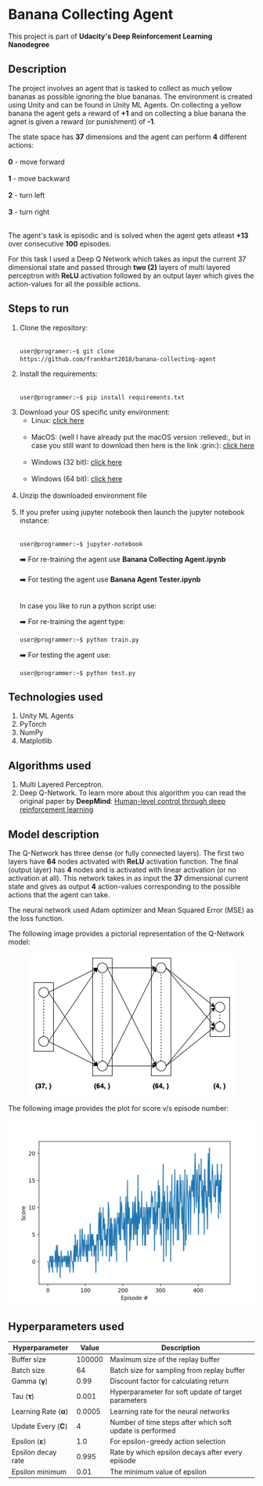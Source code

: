 # Banana Collecting Agent

This project is part of <b>Udacity's Deep Reinforcement Learning Nanodegree</b>

## Description

<p>The project involves an agent that is tasked to collect as much yellow bananas as possible ignoring the blue bananas. The environment is created using Unity and can be found in Unity ML Agents. On collecting a yellow banana the agent gets a reward of <b>+1</b> and on collecting a blue banana the agnet is given a reward (or punishment) of <b>-1</b>.</p>

<p>The state space has <b>37</b> dimensions and the agent can perform <b>4</b> different actions:<br><br>
  <b>0</b> - move forward <br><br>
  <b>1</b> - move backward <br><br>
  <b>2</b> - turn left <br><br>
  <b>3</b> - turn right <br><br>
</p>

<p>The agent's task is episodic and is solved when the agent gets atleast <b>+13</b> over consecutive <b>100</b> episodes.</p>

<p>For this task I used a Deep Q Network which takes as input the current 37 dimensional state and passed through <b>two (2)</b> layers of multi layered perceptron with <b>ReLU</b> activation followed by an output layer which gives the action-values for all the possible actions.</p>

## Steps to run

<ol>
  <li>Clone the repository:<br><br>
  
  ```console
  user@programer:~$ git clone https://github.com/frankhart2018/banana-collecting-agent
  ```
  
  </li>
  <li>Install the requirements:<br><br>
  
  ```console
  user@programmer:~$ pip install requirements.txt
  ```
  
  </li>
  <li>Download your OS specific unity environment:
    <ul>
      <li>Linux: <a href='https://s3-us-west-1.amazonaws.com/udacity-drlnd/P1/Banana/Banana_Linux.zip'>click here</a></li><br>
      <li>MacOS: (well I have already put the macOS version :relieved:, but in case you still want to download then here is the link :grin:): <a href='https://s3-us-west-1.amazonaws.com/udacity-drlnd/P1/Banana/Banana.app.zip'>click here</a></li><br>
      <li>Windows (32 bit): <a href='https://s3-us-west-1.amazonaws.com/udacity-drlnd/P1/Banana/Banana_Windows_x86.zip'>click here</a></li><br>
      <li>Windows (64 bit): <a href='https://s3-us-west-1.amazonaws.com/udacity-drlnd/P1/Banana/Banana_Windows_x86_64.zip'>click here </a></li><br>
    </ul>
  </li>
  
  <li>Unzip the downloaded environment file</li><br>
  <li>If you prefer using jupyter notebook then launch the jupyter notebook instance:<br><br>
  
  ```console
  user@programmer:~$ jupyter-notebook
  ```
  
  :arrow_right: For re-training the agent use <b>Banana Collecting Agent.ipynb</b><br><br>
  :arrow_right: For testing the agent use <b>Banana Agent Tester.ipynb</b><br><br>
  
  In case you like to run a python script use:<br>
  
  :arrow_right: For re-training the agent type:<br>
  
  ```console
  user@programmer:~$ python train.py
  ```
  
  :arrow_right: For testing the agent use:<br>
  
  ```console
  user@programmer:~$ python test.py
  ```
  
  </li>
</ol>

## Technologies used

<ol>
  <li>Unity ML Agents</li>
  <li>PyTorch</li>
  <li>NumPy</li>
  <li>Matplotlib</li>
</ol>

## Algorithms used

<ol>
  <li>Multi Layered Perceptron.</li>
  <li>Deep Q-Network. To learn more about this algorithm you can read the original paper by <b>DeepMind</b>: <a href='https://web.stanford.edu/class/psych209/Readings/MnihEtAlHassibis15NatureControlDeepRL.pdf'>Human-level control through deep reinforcement learning</a></li>
</ol>

## Model description

<p>The Q-Network has three dense (or fully connected layers). The first two layers have <b>64</b> nodes activated with <b>ReLU</b> activation function. The final (output layer) has <b>4</b> nodes and is activated with linear activation (or no activation at all). This network takes in as input the <b>37</b> dimensional current state and gives as output <b>4</b> action-values corresponding to the possible actions that the agent can take.</p>

<p>The neural network used Adam optimizer and Mean Squared Error (MSE) as the loss function.</p>

<p>The following image provides a pictorial representation of the Q-Network model:</p>

<p align='center'>
  <img src='images/q-network.png' alt='Pictorial representation of Q-Network'>
</p>

<p>The following image provides the plot for score v/s episode number:</p>

<p align='center'>
  <img src='images/plot.png' alt='Plot for score v/s episode number' width='650'>
</p>

## Hyperparameters used

| Hyperparameter           | Value  | Description                                               |
|--------------------------|--------|-----------------------------------------------------------|
| Buffer size              | 100000 | Maximum size of the replay buffer                         |
| Batch size               | 64     | Batch size for sampling from replay buffer                |
| Gamma (<b>γ</b>)         | 0.99   | Discount factor for calculating return                    |
| Tau (<b>τ</b>)           | 0.001  | Hyperparameter for soft update of target parameters       |
| Learning Rate (<b>α</b>) | 0.0005 | Learning rate for the neural networks                     |
| Update Every (<b>C</b>)  | 4      | Number of time steps after which soft update is performed |
| Epsilon (<b>ε</b>)       | 1.0    | For epsilon-greedy action selection                       |
| Epsilon decay rate       | 0.995  | Rate by which epsilon decays after every episode          |
| Epsilon minimum          | 0.01   | The minimum value of epsilon                              |
